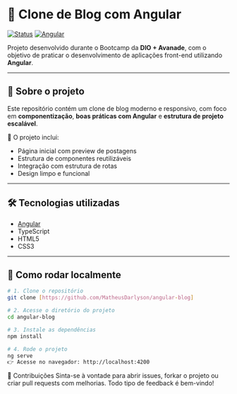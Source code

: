 # 📰 Clone de Blog com Angular  
[![Status](https://img.shields.io/badge/status-em%20desenvolvimento-yellow)]()
[![Angular](https://img.shields.io/badge/built%20with-Angular-DD0031?logo=angular&logoColor=white)](https://angular.io/)

Projeto desenvolvido durante o Bootcamp da **DIO + Avanade**, com o objetivo de praticar o desenvolvimento de aplicações front-end utilizando **Angular**.

---

## 📌 Sobre o projeto

Este repositório contém um clone de blog moderno e responsivo, com foco em **componentização**, **boas práticas com Angular** e **estrutura de projeto escalável**.

🔎 O projeto inclui:

- Página inicial com preview de postagens
- Estrutura de componentes reutilizáveis
- Integração com estrutura de rotas
- Design limpo e funcional

---

## 🛠️ Tecnologias utilizadas

- [Angular](https://angular.io/)
- TypeScript
- HTML5
- CSS3

---

## 🚀 Como rodar localmente

```bash
# 1. Clone o repositório
git clone [https://github.com/MatheusDarlyson/angular-blog]

# 2. Acesse o diretório do projeto
cd angular-blog

# 3. Instale as dependências
npm install

# 4. Rode o projeto
ng serve
👉 Acesse no navegador: http://localhost:4200
```




🙌 Contribuições
Sinta-se à vontade para abrir issues, forkar o projeto ou criar pull requests com melhorias. Todo tipo de feedback é bem-vindo!


